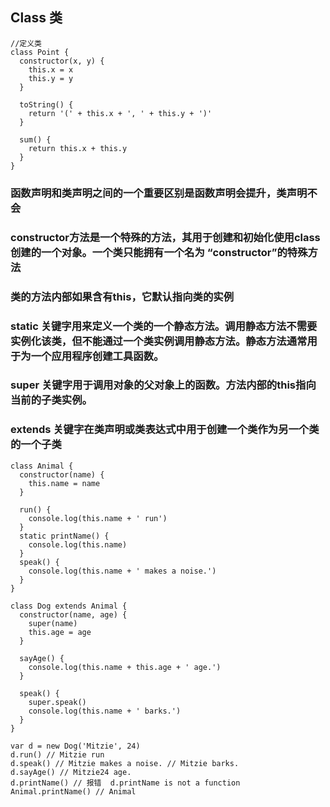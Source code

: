 ## Class 类
```
//定义类
class Point {
  constructor(x, y) {
    this.x = x
    this.y = y
  }

  toString() {
    return '(' + this.x + ', ' + this.y + ')'
  }

  sum() {
    return this.x + this.y
  }
}
```
### 函数声明和类声明之间的一个重要区别是函数声明会提升，类声明不会
### constructor方法是一个特殊的方法，其用于创建和初始化使用class创建的一个对象。一个类只能拥有一个名为 “constructor”的特殊方法
### 类的方法内部如果含有this，它默认指向类的实例
### static 关键字用来定义一个类的一个静态方法。调用静态方法不需要实例化该类，但不能通过一个类实例调用静态方法。静态方法通常用于为一个应用程序创建工具函数。
### super 关键字用于调用对象的父对象上的函数。方法内部的this指向当前的子类实例。
### extends 关键字在类声明或类表达式中用于创建一个类作为另一个类的一个子类
```
class Animal { 
  constructor(name) {
    this.name = name
  }

  run() {
    console.log(this.name + ' run')
  }  
  static printName() {
    console.log(this.name)
  }
  speak() {
    console.log(this.name + ' makes a noise.')
  }
}

class Dog extends Animal {
  constructor(name, age) {
    super(name)
    this.age = age
  }

  sayAge() {
    console.log(this.name + this.age + ' age.')
  }
  
  speak() {
    super.speak()
    console.log(this.name + ' barks.')
  }
}

var d = new Dog('Mitzie', 24)
d.run() // Mitzie run
d.speak() // Mitzie makes a noise. // Mitzie barks.
d.sayAge() // Mitzie24 age.
d.printName() // 报错  d.printName is not a function
Animal.printName() // Animal
```